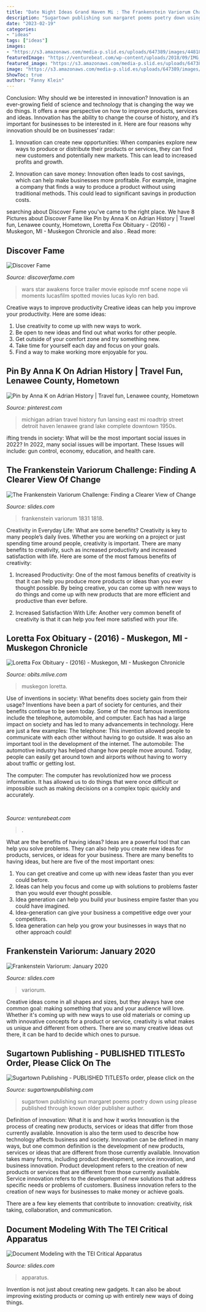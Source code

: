 ```yaml
---
title: "Date Night Ideas Grand Haven Mi : The Frankenstein Variorum Challenge: Finding A Clearer View Of Change"
description: "Sugartown publishing sun margaret poems poetry down using please published through known older publisher author"
date: "2023-02-19"
categories:
- "ideas"
tags: ["ideas"]
images:
- "https://s3.amazonaws.com/media-p.slid.es/uploads/647389/images/4481866/PAEE_interface.png"
featuredImage: "https://venturebeat.com/wp-content/uploads/2018/09/IMG_20180903_102707-1.jpg?w=757"
featured_image: "https://s3.amazonaws.com/media-p.slid.es/uploads/647389/images/4481866/PAEE_interface.png"
image: "https://s3.amazonaws.com/media-p.slid.es/uploads/647389/images/6493232/spine_2.jpg"
ShowToc: true
author: "Fanny Klein"
---
```



Conclusion: Why should we be interested in innovation?
Innovation is an ever-growing field of science and technology that is changing the way we do things. It offers a new perspective on how to improve products, services and ideas. Innovation has the ability to change the course of history, and it’s important for businesses to be interested in it. Here are four reasons why innovation should be on businesses’ radar:
1) Innovation can create new opportunities: When companies explore new ways to produce or distribute their products or services, they can find new customers and potentially new markets. This can lead to increased profits and growth.

2) Innovation can save money: Innovation often leads to cost savings, which can help make businesses more profitable. For example, imagine a company that finds a way to produce a product without using traditional methods. This could lead to significant savings in production costs.

	

		
searching about Discover Fame you've came to the right place. We have 8 Pictures about Discover Fame like Pin by Anna K on Adrian History | Travel fun, Lenawee county, Hometown, Loretta Fox Obituary - (2016) - Muskegon, MI - Muskegon Chronicle and also . Read more:
		
    
## Discover Fame

<img loading=lazy src="http://media.discoverfame.com/wp-content/uploads/2015/10/star-wars-the-force-awakens-premier-date.jpg" onerror="this.onerror=null;this.src='https://tse3.mm.bing.net/th?id=OIP.W8LSiFZAFZHuJG5WXNMsTQHaDm&amp;pid=15.1';" alt="Discover Fame">

_Source: discoverfame.com_

>wars star awakens force trailer movie episode mnf scene nope vii moments lucasfilm spotted movies lucas kylo ren bad. 

	

Creative ways to improve productivity
Creative ideas can help you improve your productivity. Here are some ideas: 
1. Use creativity to come up with new ways to work.
2. Be open to new ideas and find out what works for other people. 
3. Get outside of your comfort zone and try something new. 
4. Take time for yourself each day and focus on your goals. 
5. Find a way to make working more enjoyable for you.

    
## Pin By Anna K On Adrian History | Travel Fun, Lenawee County, Hometown

<img loading=lazy src="https://i.pinimg.com/originals/a9/ee/aa/a9eeaa74ecd6d81a9b4ece7b7675efd8.jpg" onerror="this.onerror=null;this.src='https://tse4.mm.bing.net/th?id=OIP.RJ1wHlw0E5T4EO_GkrTuQAHaEq&amp;pid=15.1';" alt="Pin by Anna K on Adrian History | Travel fun, Lenawee county, Hometown">

_Source: pinterest.com_

>michigan adrian travel history fun lansing east mi roadtrip street detroit haven lenawee grand lake complete downtown 1950s. 

	

ifting trends in society: What will be the most important social issues in 2022?
In 2022, many social issues will be important. These Issues will include: gun control, economy, education, and health care.

    
## The Frankenstein Variorum Challenge: Finding A Clearer View Of Change

<img loading=lazy src="https://s3.amazonaws.com/media-p.slid.es/uploads/647389/images/4481866/PAEE_interface.png" onerror="this.onerror=null;this.src='https://tse4.mm.bing.net/th?id=OIP.xDhIHb3oFudfSgPgfbNdPAHaDy&amp;pid=15.1';" alt="The Frankenstein Variorum Challenge: Finding a Clearer View of Change">

_Source: slides.com_

>frankenstein variorum 1831 1818. 

	

Creativity in Everyday Life: What are some benefits?
Creativity is key to many people’s daily lives. Whether you are working on a project or just spending time around people, creativity is important. There are many benefits to creativity, such as increased productivity and increased satisfaction with life. Here are some of the most famous benefits of creativity: 
1) Increased Productivity: One of the most famous benefits of creativity is that it can help you produce more products or ideas than you ever thought possible. By being creative, you can come up with new ways to do things and come up with new products that are more efficient and productive than ever before. 

2) Increased Satisfaction With Life: Another very common benefit of creativity is that it can help you feel more satisfied with your life.

    
## Loretta Fox Obituary - (2016) - Muskegon, MI - Muskegon Chronicle

<img loading=lazy src="https://cache.legacy.net/legacy/images/cobrands/muskegon/photos/photo_20161005_WM0078481_0_20161005.jpgx?w=366&amp;h=500&amp;option=3" onerror="this.onerror=null;this.src='https://tse4.mm.bing.net/th?id=OIP.DedII0YEMzEzrLOm5IdvpgAAAA&amp;pid=15.1';" alt="Loretta Fox Obituary - (2016) - Muskegon, MI - Muskegon Chronicle">

_Source: obits.mlive.com_

>muskegon loretta. 

	

Use of inventions in society: What benefits does society gain from their usage?
Inventions have been a part of society for centuries, and their benefits continue to be seen today. Some of the most famous inventions include the telephone, automobile, and computer. Each has had a large impact on society and has led to many advancements in technology. Here are just a few examples: The telephone: This invention allowed people to communicate with each other without having to go outside. It was also an important tool in the development of the internet.
The automobile: The automotive industry has helped change how people move around. Today, people can easily get around town and airports without having to worry about traffic or getting lost.

The computer: The computer has revolutionized how we process information. It has allowed us to do things that were once difficult or impossible such as making decisions on a complex topic quickly and accurately.

    
## 

<img loading=lazy src="https://venturebeat.com/wp-content/uploads/2018/09/IMG_20180903_102707-1.jpg?w=757" onerror="this.onerror=null;this.src='https://tse3.mm.bing.net/th?id=OIP.Dnhhdm2edEw4m6F1HTB_ZgHaF3&amp;pid=15.1';" alt="">

_Source: venturebeat.com_

>. 

	

What are the benefits of having ideas?
Ideas are a powerful tool that can help you solve problems. They can also help you create new ideas for products, services, or ideas for your business. There are many benefits to having ideas, but here are five of the most important ones: 
1. You can get creative and come up with new ideas faster than you ever could before. 
2. Ideas can help you focus and come up with solutions to problems faster than you would ever thought possible. 
3. Idea generation can help you build your business empire faster than you could have imagined. 
4. Idea-generation can give your business a competitive edge over your competitors.
5. Idea generation can help you grow your businesses in ways that no other approach could!

    
## Frankenstein Variorum: January 2020

<img loading=lazy src="https://s3.amazonaws.com/media-p.slid.es/uploads/647389/images/6493232/spine_2.jpg" onerror="this.onerror=null;this.src='https://tse4.mm.bing.net/th?id=OIP.U4uLKO71EnNc6b4flf9rIwAAAA&amp;pid=15.1';" alt="Frankenstein Variorum: January 2020">

_Source: slides.com_

>variorum. 

	

Creative ideas come in all shapes and sizes, but they always have one common goal: making something that you and your audience will love. Whether it's coming up with new ways to use old materials or coming up with innovative concepts for a product or service, creativity is what makes us unique and different from others. There are so many creative ideas out there, it can be hard to decide which ones to pursue.

    
## Sugartown Publishing - PUBLISHED TITLESTo Order, Please Click On The

<img loading=lazy src="http://www.sugartownpublishing.com/yahoo_site_admin/assets/images/Sun_on_the_Rind_Cover_Marketing_300.149153919_std.jpg" onerror="this.onerror=null;this.src='https://tse3.mm.bing.net/th?id=OIP.BZeFfOSK70P4NpeERtKLLAHaLG&amp;pid=15.1';" alt="Sugartown Publishing - PUBLISHED TITLESTo order, please click on the">

_Source: sugartownpublishing.com_

>sugartown publishing sun margaret poems poetry down using please published through known older publisher author. 

	

Definition of innovation: What it is and how it works
Innovation is the process of creating new products, services or ideas that differ from those currently available. Innovation is also the term used to describe how technology affects business and society. Innovation can be defined in many ways, but one common definition is the development of new products, services or ideas that are different from those currently available.
Innovation takes many forms, including product development, service innovation, and business innovation. Product development refers to the creation of new products or services that are different from those currently available. Service innovation refers to the development of new solutions that address specific needs or problems of customers. Business innovation refers to the creation of new ways for businesses to make money or achieve goals.

There are a few key elements that contribute to innovation: creativity, risk taking, collaboration, and communication.

    
## Document Modeling With The TEI Critical Apparatus

<img loading=lazy src="https://s3.amazonaws.com/media-p.slid.es/uploads/716584/images/6548939/songscapes.jpeg" onerror="this.onerror=null;this.src='https://tse4.mm.bing.net/th?id=OIP.J7Q2JgFgg9mNMEt8YlLmIAHaEV&amp;pid=15.1';" alt="Document Modeling with the TEI Critical Apparatus">

_Source: slides.com_

>apparatus. 

	

Invention is not just about creating new gadgets. It can also be about improving existing products or coming up with entirely new ways of doing things.

